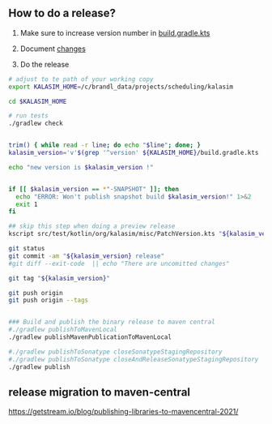 ## How to do a release?

1. Make sure to increase version number in [build.gradle.kts](../build.gradle.kts)

2. Document [changes](../CHANGES.md)

3. Do the release
```bash
# adjust to te path of your working copy
export KALASIM_HOME=/c/brandl_data/projects/scheduling/kalasim

cd $KALASIM_HOME

# run tests
./gradlew check


trim() { while read -r line; do echo "$line"; done; }
kalasim_version='v'$(grep '^version' ${KALASIM_HOME}/build.gradle.kts | cut -f3 -d' ' | tr -d '"' | trim)

echo "new version is $kalasim_version !"


if [[ $kalasim_version == *"-SNAPSHOT" ]]; then
  echo "ERROR: Won't publish snapshot build $kalasim_version!" 1>&2
  exit 1
fi

## skip this step when doing a preview release
kscript src/test/kotlin/org/kalasim/misc/PatchVersion.kts "${kalasim_version:1}"

git status
git commit -am "${kalasim_version} release"
#git diff --exit-code  || echo "There are uncomitted changes"

git tag "${kalasim_version}"

git push origin 
git push origin --tags


### Build and publish the binary release to maven central
#./gradlew publishToMavenLocal
./gradlew publishMavenPublicationToMavenLocal

#./gradlew publishToSonatype closeSonatypeStagingRepository
#./gradlew publishToSonatype closeAndReleaseSonatypeStagingRepository
./gradlew publish
```


## release migration to maven-central

https://getstream.io/blog/publishing-libraries-to-mavencentral-2021/